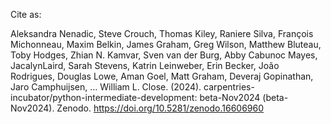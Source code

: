 Cite as:

Aleksandra Nenadic, Steve Crouch, Thomas Kiley, Raniere Silva, François Michonneau, Maxim Belkin, James Graham, Greg Wilson, Matthew Bluteau, Toby Hodges, Zhian N. Kamvar, Sven van der Burg, Abby Cabunoc Mayes, JacalynLaird, Sarah Stevens, Katrin Leinweber, Erin Becker, João Rodrigues, Douglas Lowe, Aman Goel, Matt Graham, Deveraj Gopinathan, Jaro Camphuijsen, … William L. Close. (2024). carpentries-incubator/python-intermediate-development: beta-Nov2024 (beta-Nov2024). Zenodo. https://doi.org/10.5281/zenodo.16606960
